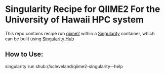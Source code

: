 # Singularity Recipe for QIIME2 For the University of Hawaii HPC system

This repo contains recipe run [qiime2](https://qiime2.org) within a
[Singularity](https://singularity.lbl.gov/) container, which can be built
using [Singularity Hub](https://singularity-hub.org/)

## How to Use:
singularity run shub://scleveland/qiime2-singularity--help
